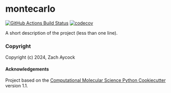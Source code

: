 montecarlo
==============================
[//]: # (Badges)
[![GitHub Actions Build Status](https://github.com/REPLACE_WITH_OWNER_ACCOUNT/montecarlo/workflows/CI/badge.svg)](https://github.com/REPLACE_WITH_OWNER_ACCOUNT/montecarlo/actions?query=workflow%3ACI)
[![codecov](https://codecov.io/gh/REPLACE_WITH_OWNER_ACCOUNT/montecarlo/branch/main/graph/badge.svg)](https://codecov.io/gh/REPLACE_WITH_OWNER_ACCOUNT/montecarlo/branch/main)


A short description of the project (less than one line).

### Copyright

Copyright (c) 2024, Zach Aycock


#### Acknowledgements
 
Project based on the 
[Computational Molecular Science Python Cookiecutter](https://github.com/molssi/cookiecutter-cms) version 1.1.
